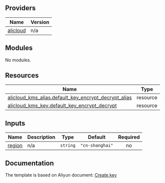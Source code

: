 <!-- BEGIN_TF_DOCS -->
## Providers

| Name | Version |
|------|---------|
| <a name="provider_alicloud"></a> [alicloud](#provider\_alicloud) | n/a |

## Modules

No modules.

## Resources

| Name | Type |
|------|------|
| [alicloud_kms_alias.default_key_encrypt_decrypt_alias](https://registry.terraform.io/providers/aliyun/alicloud/latest/docs/resources/kms_alias) | resource |
| [alicloud_kms_key.default_key_encrypt_decrypt](https://registry.terraform.io/providers/aliyun/alicloud/latest/docs/resources/kms_key) | resource |

## Inputs

| Name | Description | Type | Default | Required |
|------|-------------|------|---------|:--------:|
| <a name="input_region"></a> [region](#input\_region) | n/a | `string` | `"cn-shanghai"` | no |
<!-- END_TF_DOCS -->

## Documentation
<!-- docs-link --> 

The template is based on Aliyun document: [Create key](http://help.aliyun.com/document_detail/2572879.htm) 

<!-- docs-link --> 